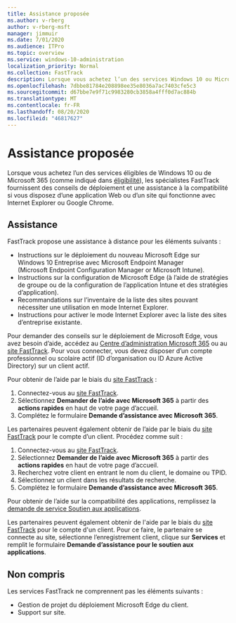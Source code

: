 ```yaml
---
title: Assistance proposée
ms.author: v-rberg
author: v-rberg-msft
manager: jimmuir
ms.date: 7/01/2020
ms.audience: ITPro
ms.topic: overview
ms.service: windows-10-administration
localization_priority: Normal
ms.collection: FastTrack
description: Lorsque vous achetez l’un des services Windows 10 ou Microsoft 365 (comme indiqué dans les services et les offres éligibles), les spécialistes FastTrack fournissent des instructions de déploiement à distance et une assistance en matière de compatibilité si vous avez une application web ou un site qui fonctionne avec Internet Explorer ou Google Chrome.
ms.openlocfilehash: 7dbbe81784e208898ee35e8036a7ac7403cfe5c3
ms.sourcegitcommit: d67bbe7e9f71c9983280cb3858a4fff0d7ac884b
ms.translationtype: MT
ms.contentlocale: fr-FR
ms.lasthandoff: 08/20/2020
ms.locfileid: "46817627"
---
```

# <a name="assistance-offered"></a>Assistance proposée

Lorsque vous achetez l’un des services éligibles de Windows 10 ou de Microsoft 365 (comme indiqué dans [éligibilité](eligibility.md)), les spécialistes FastTrack fournissent des conseils de déploiement et une assistance à la compatibilité si vous disposez d’une application Web ou d’un site qui fonctionne avec Internet Explorer ou Google Chrome. 

## <a name="assistance"></a>Assistance

FastTrack propose une assistance à distance pour les éléments suivants :
- Instructions sur le déploiement du nouveau Microsoft Edge sur Windows 10 Entreprise avec Microsoft Endpoint Manager (Microsoft Endpoint Configuration Manager or Microsoft Intune).
- Instructions sur la configuration de Microsoft Edge (à l’aide de stratégies de groupe ou de la configuration de l’application Intune et des stratégies d’application).
- Recommandations sur l’inventaire de la liste des sites pouvant nécessiter une utilisation en mode Internet Explorer.
- Instructions pour activer le mode Internet Explorer avec la liste des sites d’entreprise existante.

Pour demander des conseils sur le déploiement de Microsoft Edge, vous avez besoin d’aide, accédez au [Centre d’administration Microsoft 365](https://go.microsoft.com/fwlink/?linkid=2032704) ou au [site FastTrack](https://go.microsoft.com/fwlink/?linkid=780698). Pour vous connecter, vous devez disposer d’un compte professionnel ou scolaire actif (ID d’organisation ou ID Azure Active Directory) sur un client actif. 

Pour obtenir de l’aide par le biais du [site FastTrack](https://go.microsoft.com/fwlink/?linkid=780698) : 
1.    Connectez-vous au [site FastTrack](https://go.microsoft.com/fwlink/?linkid=780698). 
2.    Sélectionnez **Demander de l’aide avec Microsoft 365** à partir des **actions rapides** en haut de votre page d’accueil.
3.    Complétez le formulaire **Demande d’assistance avec Microsoft 365**.
  
Les partenaires peuvent également obtenir de l’aide par le biais du [site FastTrack](https://go.microsoft.com/fwlink/?linkid=780698) pour le compte d’un client. Procédez comme suit :
1.    Connectez-vous au [site FastTrack](https://go.microsoft.com/fwlink/?linkid=780698). 
2.    Sélectionnez **Demander de l’aide avec Microsoft 365** à partir des **actions rapides** en haut de votre page d’accueil.
3.    Recherchez votre client en entrant le nom du client, le domaine ou TPID.
4.    Sélectionnez un client dans les résultats de recherche.
5.    Complétez le formulaire **Demande d’assistance avec Microsoft 365**.
 
Pour obtenir de l’aide sur la compatibilité des applications, remplissez la [demande de service Soutien aux applications](https://go.microsoft.com/fwlink/?linkid=2022721).

Les partenaires peuvent également obtenir de l'aide par le biais du [site FastTrack](https://go.microsoft.com/fwlink/?linkid=780698) pour le compte d'un client. Pour ce faire, le partenaire se connecte au site, sélectionne l’enregistrement client, clique sur **Services** et remplit le formulaire **Demande d’assistance pour le soutien aux applications**.

## <a name="out-of-scope"></a>Non compris

Les services FastTrack ne comprennent pas les éléments suivants :
- Gestion de projet du déploiement Microsoft Edge du client.
- Support sur site.


